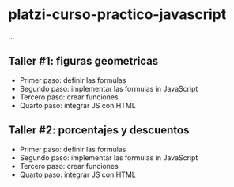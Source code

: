 # platzi-curso-practico-javascript

...

## Taller #1: figuras geometricas

- Primer paso: definir las formulas
- Segundo paso: implementar las formulas in JavaScript
- Tercero paso: crear funciones
- Quarto paso: integrar JS con HTML

## Taller #2: porcentajes y descuentos

- Primer paso: definir las formulas
- Segundo paso: implementar las formulas in JavaScript
- Tercero paso: crear funciones
- Quarto paso: integrar JS con HTML